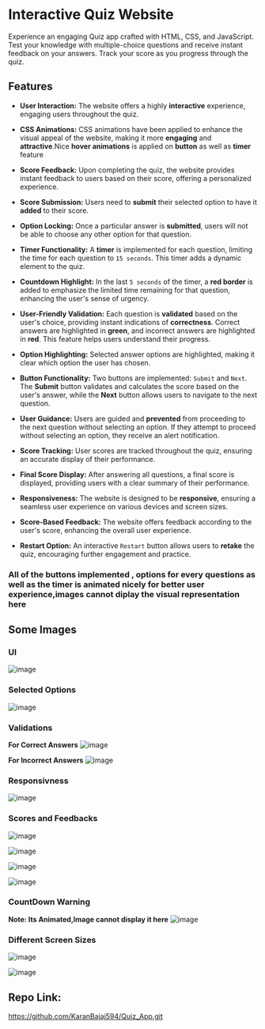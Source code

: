 # Interactive Quiz Website
Experience an engaging Quiz app crafted with HTML, CSS, and JavaScript. Test your knowledge with multiple-choice questions and receive instant feedback on your answers. Track your score as you progress through the quiz.

## Features

- **User Interaction:** The website offers a highly __interactive__ experience, engaging users throughout the quiz.

- **CSS Animations:** CSS animations have been applied to enhance the visual appeal of the website, making it more __engaging__ and __attractive__.Nice __hover animations__ is applied on __button__ as well as __timer__ feature

- **Score Feedback:** Upon completing the quiz, the website provides instant feedback to users based on their score, offering a personalized experience.

- **Score Submission:** Users need to __submit__ their selected option to have it __added__ to their score.

- **Option Locking:** Once a particular answer is __submitted__, users will not be able to choose any other option for that question.

- **Timer Functionality:** A __timer__ is implemented for each question, limiting the time for each question to ```15 seconds```. This timer adds a dynamic element to the quiz.

- **Countdown Highlight:** In the last ```5 seconds``` of the timer, a __red border__ is added to emphasize the limited time remaining for that question, enhancing the user's sense of urgency.

- **User-Friendly Validation:** Each question is __validated__ based on the user's choice, providing instant indications of __correctness__. Correct answers are highlighted in __green__, and incorrect answers are highlighted in __red__. This feature helps users understand their progress.

- **Option Highlighting:** Selected answer options are highlighted, making it clear which option the user has chosen.

- **Button Functionality:** Two buttons are implemented: ```Submit``` and ```Next```. The __Submit__ button validates and calculates the score based on the user's answer, while the __Next__ button allows users to navigate to the next question.

- **User Guidance:** Users are guided and __prevented__ from proceeding to the next question without selecting an option. If they attempt to proceed without selecting an option, they receive an alert notification.

- **Score Tracking:** User scores are tracked throughout the quiz, ensuring an accurate display of their performance.

- **Final Score Display:** After answering all questions, a final score is displayed, providing users with a clear summary of their performance.

- **Responsiveness:** The website is designed to be __responsive__, ensuring a seamless user experience on various devices and screen sizes.
  
- **Score-Based Feedback:** The website offers feedback according to the user's score, enhancing the overall user experience.

- **Restart Option:** An interactive ```Restart``` button allows users to __retake__ the quiz, encouraging further engagement and practice.

### All of the buttons implemented , options for every questions as well as the timer is animated nicely for better user experience,images cannot diplay the visual representation here

## Some Images
### UI
![image](https://github.com/KaranBajaj594/Quiz_App/assets/80348164/4d548398-8e42-44f0-81bc-8955f03d70e9)

### Selected Options
![image](https://github.com/KaranBajaj594/Quiz_App/assets/80348164/800e17cc-fac2-4529-bc90-542d3678c01d)

### Validations
**For Correct Answers**
![image](https://github.com/KaranBajaj594/Quiz_App/assets/80348164/c9246902-50dc-4271-902f-4d359dcea1f2)

**For Incorrect Answers**
![image](https://github.com/KaranBajaj594/Quiz_App/assets/80348164/95292d2f-eddd-4d31-947f-bec471bbab06)

### Responsivness

![image](https://github.com/KaranBajaj594/Quiz_App/assets/80348164/8e40d5bd-0772-47ed-8c54-a8a44a733a41)

### Scores and Feedbacks
![image](https://github.com/KaranBajaj594/Quiz_App/assets/80348164/81d06b8b-0234-41c7-bc28-33f1f2b9fc34)

![image](https://github.com/KaranBajaj594/Quiz_App/assets/80348164/01bbdcd7-eb18-43ab-8946-b700e67da0e6)

![image](https://github.com/KaranBajaj594/Quiz_App/assets/80348164/d6282a74-6aef-4d34-bc34-59bbfa7ea7b5)

![image](https://github.com/KaranBajaj594/Quiz_App/assets/80348164/581a2ce5-2b72-4bc4-9e02-e67f9c697ed7)

### CountDown Warning

**Note: Its Animated,Image cannot display it here**
![image](https://github.com/KaranBajaj594/Quiz_App/assets/80348164/f15d7d53-c47a-487e-9bfe-c094c706ee27)


### Different Screen Sizes

![image](https://github.com/KaranBajaj594/Quiz_App/assets/80348164/22c4f42f-1609-4c42-a792-3a815eb37587)

![image](https://github.com/KaranBajaj594/Quiz_App/assets/80348164/4bafe060-a45e-4259-b0a4-bdf936ccc732)

## Repo Link:
https://github.com/KaranBajaj594/Quiz_App.git




